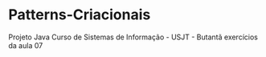 # Patterns-Criacionais
Projeto Java Curso de Sistemas de Informação - USJT - Butantã exercícios da aula 07
